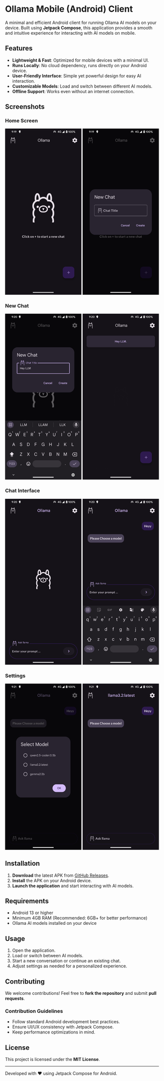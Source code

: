# Ollama Mobile (Android) Client

A minimal and efficient Android client for running Ollama AI models on your device. Built using **Jetpack Compose**, this application provides a smooth and intuitive experience for interacting with AI models on mobile.

## Features

- **Lightweight & Fast**: Optimized for mobile devices with a minimal UI.
- **Runs Locally**: No cloud dependency, runs directly on your Android device.
- **User-Friendly Interface**: Simple yet powerful design for easy AI interaction.
- **Customizable Models**: Load and switch between different AI models.
- **Offline Support**: Works even without an internet connection.

## Screenshots

### Home Screen
<img src="Screenshots/01.png" width="250" />  <img src="Screenshots/02.png" width="250" />

### New Chat
<img src="Screenshots/03.png" width="250" />  <img src="Screenshots/04.png" width="250" />

### Chat Interface
<img src="Screenshots/05.png" width="250" />  <img src="Screenshots/06.png" width="250" />

### Settings
<img src="Screenshots/07.png" width="250" />  <img src="Screenshots/08.png" width="250" />

## Installation

1. **Download** the latest APK from [GitHub Releases](#).
2. **Install** the APK on your Android device.
3. **Launch the application** and start interacting with AI models.

## Requirements

- Android 13 or higher
- Minimum 4GB RAM (Recommended: 6GB+ for better performance)
- Ollama AI models installed on your device

## Usage

1. Open the application.
2. Load or switch between AI models.
3. Start a new conversation or continue an existing chat.
4. Adjust settings as needed for a personalized experience.

## Contributing

We welcome contributions! Feel free to **fork the repository** and submit **pull requests**.

### Contribution Guidelines
- Follow standard Android development best practices.
- Ensure UI/UX consistency with Jetpack Compose.
- Keep performance optimizations in mind.

## License

This project is licensed under the **MIT License**.

---

Developed with ❤️ using Jetpack Compose for Android.